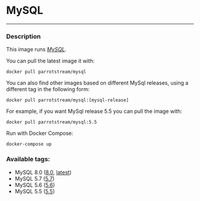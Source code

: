 # **MySQL**
___

### Description

This image runs [*MySQL*](https://www.mysql.com).

You can pull the latest image it with:

    docker pull parrotstream/mysql

You can also find other images based on different MySql releases, using a different tag in the following form:

    docker pull parrotstream/mysql:[mysql-release]


For example, if you want MySql release 5.5 you can pull the image with:

    docker pull parrotstream/mysql:5.5


Run with Docker Compose:

    docker-compose up

### Available tags:

- MySQL 8.0 ([8.0](https://github.com/parrot-stream/docker-mysql/blob/8.0/Dockerfile), [latest](https://github.com/parrot-stream/docker-mysql/blob/latest/Dockerfile))
- MySQL 5.7 ([5.7](https://github.com/parrot-stream/docker-mysql/blob/5.7/Dockerfile))
- MySQL 5.6 ([5.6](https://github.com/parrot-stream/docker-mysql/blob/5.6/Dockerfile))
- MySQL 5.5 ([5.5](https://github.com/parrot-stream/docker-mysql/blob/5.5/Dockerfile))

